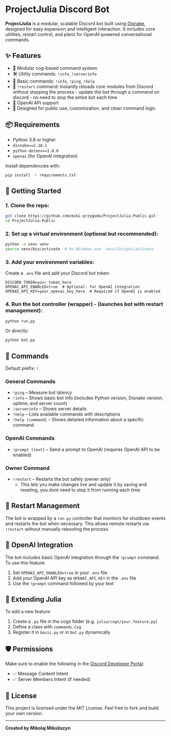# ProjectJulia Discord Bot

**ProjectJulia** is a modular, scalable Discord bot built using [Disnake](https://docs.disnake.dev/), designed for easy expansion and intelligent interaction. It includes core utilities, restart control, and plans for OpenAI-powered conversational commands.

## ✨ Features

- 🔧 Modular cog-based command system
- 🛠️ Utility commands: `!info`, `!serverinfo`
- 👋 Basic commands: `!info`, `!ping`, `!help`
- 👑 `!restart` command: Instantly reloads core modules from Discord without stopping the process - update the bot through a command on discord - no need to stop the entire bot each time
- 🤖 OpenAI API support
- 🧪 Designed for public use, customization, and clean command logic

## 📦 Requirements

- Python 3.8 or higher
- `disnake==2.10.1`
- `python-dotenv==1.0.0`
- `openai` (for OpenAI integration)

Install dependencies with:

```bash
pip install -r requirements.txt
```

## 🚀 Getting Started

### 1. Clone the repo:

```bash
git clone https://github.com/miki-przygoda/ProjectJulia-Public.git
cd ProjectJulia-Public
```

### 2. Set up a virtual environment (optional but recommended):

```bash
python -m venv venv
source venv/bin/activate  # On Windows use `venv\Scripts\activate`
```

### 3. Add your environment variables:

Create a `.env` file and add your Discord bot token:

```env
DISCORD_TOKEN=your_token_here
OPENAI_API_ENABLED=true  # Optional: for OpenAI integration
OPENAI_API_KEY=your_openai_key_here  # Required if OpenAI is enabled
```

### 4. Run the bot controller (wrapper) - (launches bot with restart management):

```bash
python run.py
```

Or directly:

```bash
python bot.py
```

## 🔧 Commands

Default prefix: `!`

### General Commands
- `!ping` – Measure bot latency
- `!info` – Shows basic bot info (includes Python version, Disnake version, uptime, and server count)
- `!serverinfo` – Shows server details
- `!help` – Lists available commands with descriptions
- `!help [command]` – Shows detailed information about a specific command

### OpenAI Commands
- `!prompt [text]` – Send a prompt to OpenAI (requires OpenAI API to be enabled)

### Owner Command
- `!restart` – Restarts the bot safely (owner only) 
    - This lets you make changes live and update it by saving and reseting, you dont need to stop it from running each time

## 🔁 Restart Management

The bot is wrapped by a `run.py` controller that monitors for shutdown events and restarts the bot when necessary. This allows remote restarts via `!restart` without manually rebooting the process.

## 🧠 OpenAI Integration

The bot includes basic OpenAI integration through the `!prompt` command. To use this feature:
1. Set `OPENAI_API_ENABLED=true` in your `.env` file
2. Add your OpenAI API key as `OPENAI_API_KEY` in the `.env` file
3. Use the `!prompt` command followed by your text

## 🧩 Extending Julia

To add a new feature:
1. Create a `.py` file in the cogs folder (e.g. `julia/cogs/your_feature.py`)
2. Define a class with `commands.Cog`
3. Register it in `basic.py` or in `bot.py` dynamically

## 🛡️ Permissions

Make sure to enable the following in the [Discord Developer Portal](https://discord.com/developers/applications):
- ✅ Message Content Intent
- ✅ Server Members Intent (if needed)

## 🪪 License

This project is licensed under the MIT License.
Feel free to fork and build your own version.

---

**Created by Mikolaj Mikuliszyn**
